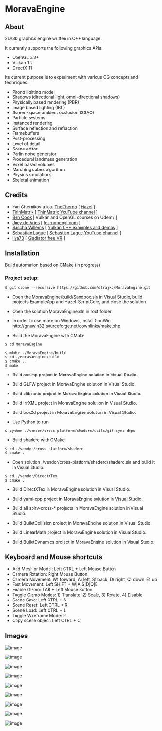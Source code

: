 # MoravaEngine

## About
2D/3D graphics engine written in C++ language.

It currently supports the following graphics APIs:

- OpenGL 3.3+
- Vulkan 1.2
- DirectX 11

Its current purpose is to experiment with various CG concepts and techniques:

* Phong lighting model
* Shadows (directional light, omni-directional shadows)
* Physically based rendering (PBR)
* Image based lighting (IBL)
* Screen-space ambient occlusion (SSAO)
* Particle systems
* Instanced rendering
* Surface reflection and refraction
* Framebuffers
* Post-processing
* Level of detail
* Scene editor
* Perlin noise generator
* Procedural landmass generation
* Voxel based volumes
* Marching cubes algorithm
* Physics simulations
* Skeletal animation

## Credits
* Yan Chernikov a.k.a. [TheCherno](https://twitter.com/thecherno) [ [Hazel](https://github.com/TheCherno/Hazel) ]
* [ThinMatrix](https://twitter.com/ThinMatrix/ ) [ [ThinMatrix YouTube channel](https://www.youtube.com/user/ThinMatrix) ]
* [Ben Cook](https://www.udemy.com/user/ben-cook-19/) [ Vulkan and OpenGL courses on Udemy ]
* [Joey de Vries](https://twitter.com/JoeyDeVriez) [ [learnopengl.com](https://learnopengl.com/) ]
* [Sascha Willems](https://twitter.com/SaschaWillems2) [ [Vulkan C++ examples and demos](https://github.com/SaschaWillems/Vulkan) ]
* [Sebastian Lague](https://twitter.com/sebastianlague) [ [Sebastian Lague YouTube channel](https://www.youtube.com/c/SebastianLague) ]
* [ilya73](https://www.cgtrader.com/ilya73 ) [ [Gladiator free VR](https://www.cgtrader.com/free-3d-models/character/man/gladiator-7ac625db-88c2-46ed-a2f1-182fd1f79739) ]

## Installation
Build automation based on CMake (in progress)

<!--
### Mac OS requirements

```
brew install cmake gcc git doxygen
```

### Linux requirements:

```
sudo dnf install git cmake make libXmu-devel libXi-devel libGL-devel mesa-libGL-devel mesa-libGLU-devel libXrandr-devel libXinerama-devel libXcursor-devel doxygen
```
-->

### Project setup:
```
$ git clone --recursive https://github.com/dtrajko/MoravaEngine.git
```

* Open the MoravaEngine/build/Sandbox.sln in Visual Studio, build projects ExampleApp and Hazel-ScriptCore, and close the solution.

* Open the solution MoravaEngine.sln in root folder.

* In order to use make on Windows, install GnuWin http://gnuwin32.sourceforge.net/downlinks/make.php

* Build the MoravaEngine with CMake

```
$ cd MoravaEngine
```

```
$ mkdir ./MoravaEngine/build
$ cd ./MoravaEngine/build
$ cmake ..
$ make
```

* Build assimp project in MoravaEngine solution in Visual Studio.

* Build GLFW project in MoravaEngine solution in Visual Studio.

* Build zlibstatic project in MoravaEngine solution in Visual Studio.

* Build IrrXML project in MoravaEngine solution in Visual Studio.

* Build box2d project in MoravaEngine solution in Visual Studio.

* Use Python to run
```
$ python ./vendor/cross-platform/shaderc/utils/git-sync-deps
```

* Build shaderc with CMake
```
$ cd ./vendor/cross-platform/shaderc
$ cmake .
```

* Open solution ./vendor/cross-platform/shaderc/shaderc.sln and build it in Visual Studio.

```
$ cd ./vendor/DirectXTex
$ cmake .
```

* Build DirectXTex in MoravaEngine solution in Visual Studio.

* Build yaml-cpp project in MoravaEngine solution in Visual Studio.

* Build all spirv-cross-* projects in MoravaEngine solution in Visual Studio.

* Build BulletCollision project in MoravaEngine solution in Visual Studio.
* Build LinearMath project in MoravaEngine solution in Visual Studio.
* Build BulletDynamics project in MoravaEngine solution in Visual Studio.

<!--
* Install assimp with cmake
```
$ cd vendor/cross-platform/assimp
$ cmake .
$ make
```

* Install GLFW
```
$ cd ./vendor/cross-platform/glfw
$ cmake .
```

```
$ cd ./vendor/cross-platform/assimp/contrib/zlib
$ cmake .
$ make

$ cd ./vendor/cross-platform/bullet3
$ cmake .
$ make

$ cd ./vendor/box2d
$ ./build.sh

$ cd ./vendor/cross-platform/SPIRV-Cross
$ cd cmake .

$ cd ./vendor/cross-platform/yaml-cpp
$ mkdir build
$ cd build
$ cmake ..
```

### Fetching submodules for the main project cloned without submodules:
```
git submodule update --init --recursive
```
-->

## Keyboard and Mouse shortcuts

* Add Mesh or Model: Left CTRL + Left Mouse Button  
* Camera Rotation: Right Mouse Button  
* Camera Movement: W) forward, A) left, S) back, D) right, Q) down, E) up  
* Fast Movement: Left SHIFT + W|A|S|D|Q|E  
* Enable Gizmo: TAB + Left Mouse Button  
* Toggle Gizmo Modes: 1) Translate, 2) Scale, 3) Rotate, 4) Disable  
* Scene Save: Left CTRL + S  
* Scene Reset: Left CTRL + R  
* Scene Load: Left CTRL + L  
* Toggle Wireframe Mode: R  
* Copy scene object: Left CTRL + C  

## Images

![image](https://raw.githubusercontent.com/dtrajko/MoravaEngine/master/MoravaEngine/Screenshots/2021-09-15_04-36-54.jpg)

![image](https://raw.githubusercontent.com/dtrajko/MoravaEngine/master/MoravaEngine/Screenshots/2021-03-23_07-35-56.jpg)

![image](https://raw.githubusercontent.com/dtrajko/MoravaEngine/master/MoravaEngine/Screenshots/2020-10-14_16-14-02.jpg)

![image](https://raw.githubusercontent.com/dtrajko/MoravaEngine/master/MoravaEngine/Screenshots/2020-10-14_16-23-01.jpg)

![image](https://raw.githubusercontent.com/dtrajko/MoravaEngine/master/MoravaEngine/Screenshots/2020-09-21_03-46-55.jpg)

![image](https://raw.githubusercontent.com/dtrajko/MoravaEngine/master/MoravaEngine/Screenshots/2020-03-19-2106.jpg)

![image](https://raw.githubusercontent.com/dtrajko/MoravaEngine/master/MoravaEngine/Screenshots/2020-03-18-0101.jpg)

![image](https://raw.githubusercontent.com/dtrajko/MoravaEngine/master/MoravaEngine/Screenshots/2020-08-12_16-53-48.png)

![image](https://raw.githubusercontent.com/dtrajko/MoravaEngine/master/MoravaEngine/Screenshots/2020-07-08_0158.jpg)
